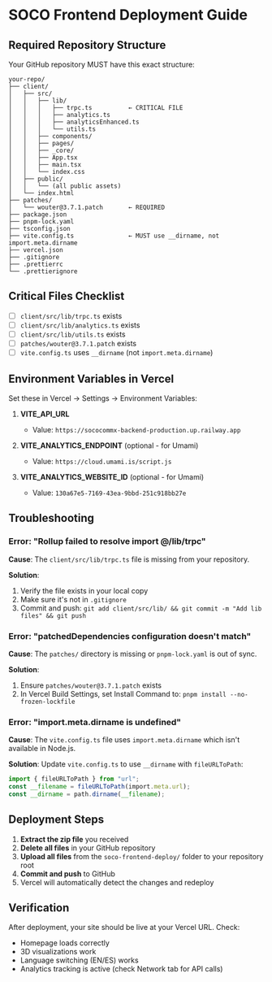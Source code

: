 # SOCO Frontend Deployment Guide

## Required Repository Structure

Your GitHub repository MUST have this exact structure:

```
your-repo/
├── client/
│   ├── src/
│   │   ├── lib/
│   │   │   ├── trpc.ts          ← CRITICAL FILE
│   │   │   ├── analytics.ts
│   │   │   ├── analyticsEnhanced.ts
│   │   │   └── utils.ts
│   │   ├── components/
│   │   ├── pages/
│   │   ├── _core/
│   │   ├── App.tsx
│   │   ├── main.tsx
│   │   └── index.css
│   ├── public/
│   │   └── (all public assets)
│   └── index.html
├── patches/
│   └── wouter@3.7.1.patch       ← REQUIRED
├── package.json
├── pnpm-lock.yaml
├── tsconfig.json
├── vite.config.ts               ← MUST use __dirname, not import.meta.dirname
├── vercel.json
├── .gitignore
├── .prettierrc
└── .prettierignore
```

## Critical Files Checklist

- [ ] `client/src/lib/trpc.ts` exists
- [ ] `client/src/lib/analytics.ts` exists
- [ ] `client/src/lib/utils.ts` exists
- [ ] `patches/wouter@3.7.1.patch` exists
- [ ] `vite.config.ts` uses `__dirname` (not `import.meta.dirname`)

## Environment Variables in Vercel

Set these in Vercel → Settings → Environment Variables:

1. **VITE_API_URL**
   - Value: `https://sococommx-backend-production.up.railway.app`

2. **VITE_ANALYTICS_ENDPOINT** (optional - for Umami)
   - Value: `https://cloud.umami.is/script.js`

3. **VITE_ANALYTICS_WEBSITE_ID** (optional - for Umami)
   - Value: `130a67e5-7169-43ea-9bbd-251c918bb27e`

## Troubleshooting

### Error: "Rollup failed to resolve import @/lib/trpc"

**Cause**: The `client/src/lib/trpc.ts` file is missing from your repository.

**Solution**: 
1. Verify the file exists in your local copy
2. Make sure it's not in `.gitignore`
3. Commit and push: `git add client/src/lib/ && git commit -m "Add lib files" && git push`

### Error: "patchedDependencies configuration doesn't match"

**Cause**: The `patches/` directory is missing or `pnpm-lock.yaml` is out of sync.

**Solution**:
1. Ensure `patches/wouter@3.7.1.patch` exists
2. In Vercel Build Settings, set Install Command to: `pnpm install --no-frozen-lockfile`

### Error: "import.meta.dirname is undefined"

**Cause**: The `vite.config.ts` file uses `import.meta.dirname` which isn't available in Node.js.

**Solution**: Update `vite.config.ts` to use `__dirname` with `fileURLToPath`:

```typescript
import { fileURLToPath } from "url";
const __filename = fileURLToPath(import.meta.url);
const __dirname = path.dirname(__filename);
```

## Deployment Steps

1. **Extract the zip file** you received
2. **Delete all files** in your GitHub repository
3. **Upload all files** from the `soco-frontend-deploy/` folder to your repository root
4. **Commit and push** to GitHub
5. Vercel will automatically detect the changes and redeploy

## Verification

After deployment, your site should be live at your Vercel URL. Check:
- Homepage loads correctly
- 3D visualizations work
- Language switching (EN/ES) works
- Analytics tracking is active (check Network tab for API calls)

